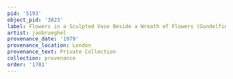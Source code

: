 ```yaml
---
pid: '5193'
object_pid: '3823'
label: Flowers in a Sculpted Vase Beside a Wreath of Flowers (Gundelfingen)
artist: janbrueghel
provenance_date: '1979'
provenance_location: London
provenance_text: Private Collection
collection: provenance
order: '1781'
---
```

